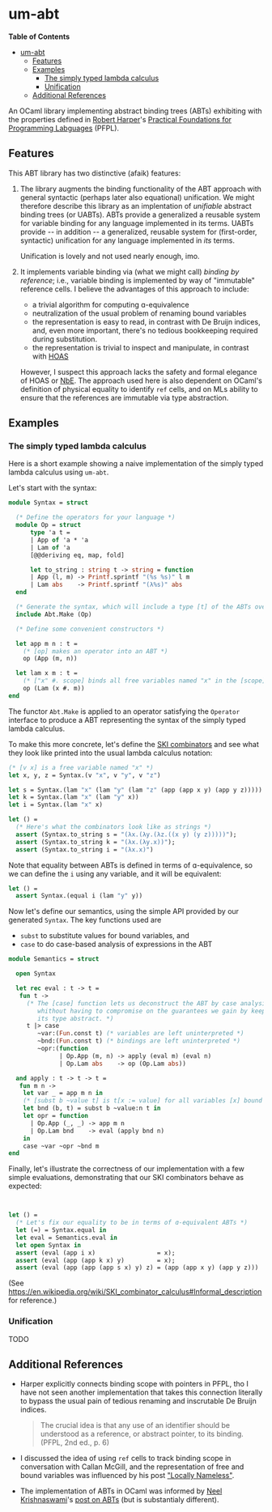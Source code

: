 # um-abt

<!-- markdown-toc start - Don't edit this section. Run M-x markdown-toc-refresh-toc -->
**Table of Contents**

- [um-abt](#um-abt)
    - [Features](#features)
    - [Examples](#examples)
        - [The simply typed lambda calculus](#the-simply-typed-lambda-calculus)
        - [Unification](#unification)
    - [Additional References](#additional-references)

<!-- markdown-toc end -->

An OCaml library implementing abstract binding trees (ABTs) exhibiting with the
properties defined in [Robert Harper](https://www.cs.cmu.edu/~rwh/pfpl/)'s
[Practical Foundations for Programming Labguages](https://www.cs.cmu.edu/~rwh/pfpl/)
(PFPL).

## Features

This ABT library has two distinctive (afaik) features:

1. The library augments the binding functionality of the ABT approach with
   general syntactic (perhaps later also equational) unification. We might
   therefore describe this library as an implentation of *unifiable* abstract
   binding trees (or UABTs). ABTs provide a generalized a reusable system for
   variable binding for any language implemented in its terms. UABTs provide --
   in addition -- a generalized, reusable system for (first-order, syntactic)
   unification for any language implemented in *its* terms.

   Unification is lovely and not used nearly enough, imo.

2. It implements variable binding via (what we might call) *binding by
   reference*; i.e., variable binding is implemented by way of "immutable"
   reference cells. I believe the advantages of this approach to include:

   - a trivial algorithm for computing ɑ-equivalence
   - neutralization of the usual problem of renaming bound variables
   - the representation is easy to read, in contrast with De Bruijn indices,
     and, even more important, there's no tedious bookkeeping required during
     substitution.
   - the representation is trivial to inspect and manipulate, in contrast with
     [HOAS][]

   However, I suspect this approach lacks the safety and formal elegance of HOAS
   or [NbE](https://en.wikipedia.org/wiki/Normalisation_by_evaluation). The
   approach used here is also dependent on OCaml's definition of physical
   equality to identify `ref` cells, and on MLs ability to ensure that the
   references are immutable via type abstraction.


[HOAS]: https://en.wikipedia.org/wiki/Higher-order_abstract_syntax

## Examples

### The simply typed lambda calculus

Here is a short example showing a naive implementation of the simply typed
lambda calculus using `um-abt`.

Let's start with the syntax:

```ocaml
module Syntax = struct

  (* Define the operators for your language *)
  module Op = struct
      type 'a t =
      | App of 'a * 'a
      | Lam of 'a
      [@@deriving eq, map, fold]

      let to_string : string t -> string = function
      | App (l, m) -> Printf.sprintf "(%s %s)" l m
      | Lam abs    -> Printf.sprintf "(λ%s)" abs
  end

  (* Generate the syntax, which will include a type [t] of the ABTs over the operators **)
  include Abt.Make (Op)

  (* Define some convenient constructors *)

  let app m n : t =
    (* [op] makes an operator into an ABT *)
    op (App (m, n))

  let lam x m : t =
    (* ["x" #. scope] binds all free variables named "x" in the [scope] *)
    op (Lam (x #. m))
end
```

The functor `Abt.Make` is applied to an operator satisfying the `Operator`
interface to produce a ABT representing the syntax of the simply typed lambda
calculus.

To make this more concrete, let's define the [SKI
combinators](https://en.wikipedia.org/wiki/SKI_combinator_calculus) and see what
they look like printed into the usual lambda calculus notation:

```ocaml
(* [v x] is a free variable named "x" *)
let x, y, z = Syntax.(v "x", v "y", v "z")

let s = Syntax.(lam "x" (lam "y" (lam "z" (app (app x y) (app y z)))))
let k = Syntax.(lam "x" (lam "y" x))
let i = Syntax.(lam "x" x)

let () =
  (* Here's what the combinators look like as strings *)
  assert (Syntax.to_string s = "(λx.(λy.(λz.((x y) (y z)))))");
  assert (Syntax.to_string k = "(λx.(λy.x))");
  assert (Syntax.to_string i = "(λx.x)")
```


Note that equality between ABTs is defined in terms of ɑ-equivalence, so we can
define the `i` using any variable, and it will be equivalent:

```ocaml
let () =
  assert Syntax.(equal i (lam "y" y))
```


Now let's define our semantics, using the simple API provided by our generated
`Syntax`. The key functions used are

- `subst` to substitute values for bound variables, and
- `case` to do case-based analysis of expressions in the ABT

```ocaml
module Semantics = struct

  open Syntax

  let rec eval : t -> t =
   fun t ->
     (* The [case] function lets us deconstruct the ABT by case analysis,
        whithout having to compromise on the guarantees we gain by keeping
        its type abstract. *)
     t |> case
        ~var:(Fun.const t) (* variables are left uninterpreted *)
        ~bnd:(Fun.const t) (* bindings are left uninterpreted *)
        ~opr:(function
              | Op.App (m, n) -> apply (eval m) (eval n)
              | Op.Lam abs    -> op (Op.Lam abs))

  and apply : t -> t -> t =
   fun m n ->
    let var _ = app m n in
    (* [subst b ~value t] is t[x := value] for all variables [x] bound to [b] *)
    let bnd (b, t) = subst b ~value:n t in
    let opr = function
      | Op.App (_, _) -> app m n
      | Op.Lam bnd    -> eval (apply bnd n)
    in
    case ~var ~opr ~bnd m
end
```

Finally, let's illustrate the correctness of our implementation with a few
simple evaluations, demonstrating that our SKI combinators behave as expected:

``` ocaml


let () =
  (* Let's fix our equality to be in terms of ɑ-equivalent ABTs *)
  let (=) = Syntax.equal in
  let eval = Semantics.eval in
  let open Syntax in
  assert (eval (app i x)                 = x);
  assert (eval (app (app k x) y)         = x);
  assert (eval (app (app (app s x) y) z) = (app (app x y) (app y z)))
```

(See https://en.wikipedia.org/wiki/SKI_combinator_calculus#Informal_description
for reference.)

### Unification

TODO

## Additional References

- Harper explicitly connects binding scope with pointers in PFPL, tho I have not
  seen another implementation that takes this connection literally to bypass the
  usual pain of tedious renaming and inscrutable De Bruijn indices.

  > The crucial idea is that any use of an identifier should be understood as a
  > reference, or abstract pointer, to its binding. (PFPL, 2nd ed., p. 6)

- I discussed the idea of using `ref` cells to track binding scope in
  conversation with Callan McGill, and the representation of free and bound
  variables was influenced by his  post ["Locally
  Nameless"](https://boarders.github.io/posts/locally-nameless.html).

- The implementation of ABTs in OCaml was informed by [Neel
  Krishnaswami](https://www.cl.cam.ac.uk/~nk480/)'s [post on
  ABTs](https://semantic-domain.blogspot.com/2015/03/abstract-binding-trees.html)
  (but is substantialy different).
